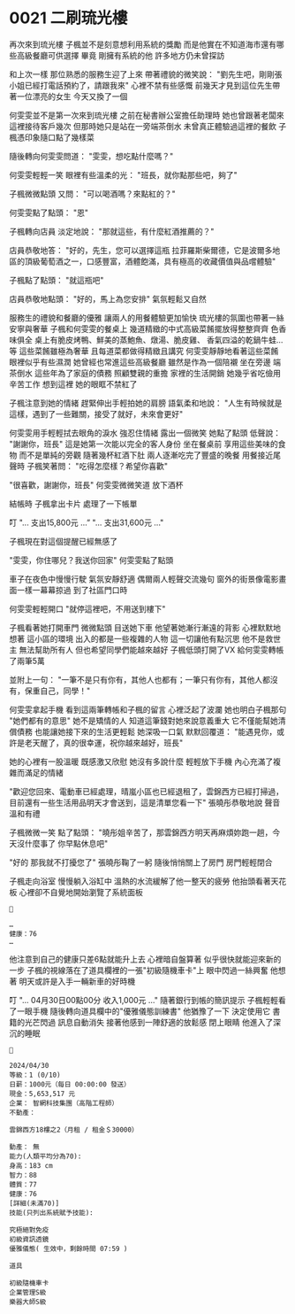 # 0021 二刷琉光樓

再次來到琉光樓
子楓並不是刻意想利用系統的獎勵
而是他實在不知道海市還有哪些高級餐廳可供選擇
畢竟
剛擁有系統的他
許多地方仍未曾探訪

和上次一樣
那位熟悉的服務生迎了上來
帶著禮貌的微笑說：
"劉先生吧，剛剛張小姐已經打電話預約了，請跟我來"
心裡不禁有些感慨
前幾天才見到這位先生帶著一位漂亮的女生
今天又換了一個

何雯雯並不是第一次來到琉光樓
之前在秘書辦公室擔任助理時
她也曾跟著老闆來這裡接待客戶幾次
但那時她只是站在一旁端茶倒水
未曾真正體驗過這裡的餐飲
子楓憑印象隨口點了幾樣菜

隨後轉向何雯雯問道：
"雯雯，想吃點什麼嗎？"

何雯雯輕輕一笑
眼裡有些溫柔的光：
"班長，就你點那些吧，夠了"

子楓微微點頭
又問：
"可以喝酒嗎？來點紅的？"

何雯雯點了點頭：
"恩"

子楓轉向店員
淡定地說：
"那就這些，有什麼紅酒推薦的？"

店員恭敬地答：
"好的，先生，您可以選擇這瓶 拉菲羅斯柴爾德，它是波爾多地區的頂級葡萄酒之一，口感豐富，酒體飽滿，具有極高的收藏價值與品嚐體驗"

子楓點了點頭：
"就這瓶吧"

店員恭敬地點頭：
"好的，馬上為您安排"
氣氛輕鬆又自然

服務生的禮貌和餐廳的優雅
讓兩人的用餐體驗更加愉快
琉光樓的氛圍也帶著一絲安寧與奢華
子楓和何雯雯的餐桌上
幾道精緻的中式高級菜餚擺放得整整齊齊
色香味俱全
桌上有脆皮烤鴨、鮮美的蒸鮑魚、燉湯、脆皮雞、
香氣四溢的乾鍋牛蛙…等
這些菜餚雖極為奢華
且每道菜都做得精緻且講究
何雯雯靜靜地看著這些菜餚
眼裡似乎有些濕潤
她曾經也常進這些高級餐廳
雖然是作為一個陪襯
坐在旁邊
端茶倒水
這些年為了家庭的債務
照顧雙親的重擔
家裡的生活開銷
她幾乎省吃儉用
辛苦工作
想到這裡
她的眼眶不禁紅了

子楓注意到她的情緒
趕緊伸出手輕拍她的肩膀
語氣柔和地說：
"人生有時候就是這樣，遇到了一些難關，接受了就好，未來會更好"

何雯雯用手輕輕拭去眼角的淚水
強忍住情緒
露出一個微笑
她點了點頭
低聲說：
"謝謝你，班長"
這是她第一次能以完全的客人身份
坐在餐桌前
享用這些美味的食物
而不是單純的旁觀
隨著幾杯紅酒下肚
兩人逐漸吃完了豐盛的晚餐
用餐接近尾聲時
子楓笑著問：
"吃得怎麼樣？希望你喜歡"

"很喜歡，謝謝你，班長"
何雯雯微微笑道
放下酒杯

結帳時
子楓拿出卡片
處理了一下帳單

叮
"... 支出15,800元 …”
"... 支出31,600元 ..."

子楓現在對這個提醒已經無感了

"雯雯，你住哪兒？我送你回家"
何雯雯點了點頭

車子在夜色中慢慢行駛
氣氛安靜舒適
偶爾兩人輕聲交流幾句
窗外的街景像電影畫面一樣一幕幕掠過
到了社區門口時

何雯雯輕輕開口
"就停這裡吧，不用送到樓下"

子楓看著她打開車門
微微點頭
目送她下車
他望著她漸行漸遠的背影
心裡默默地想著
這小區的環境
出入的都是一些複雜的人物
這一切讓他有點沉思
他不是救世主
無法幫助所有人
但也希望同學們能越來越好
子楓低頭打開了VX
給何雯雯轉帳了兩筆5萬

並附上一句：
"一筆不是只有你有，其他人也都有；一筆只有你有，其他人都沒有，保重自己，同學！"

何雯雯拿起手機
看到這兩筆轉帳和子楓的留言
心裡泛起了波瀾
她也明白子楓那句 "她們都有的意思"
她不是矯情的人
知道這筆錢對她來說意義重大
它不僅能幫她清償債務
也能讓她接下來的生活更輕鬆
她深吸一口氣
默默回覆道：
"能遇見你，或許是老天醒了，真的很幸運，祝你越來越好，班長"

她的心裡有一股溫暖
既感激又欣慰
她沒有多說什麼
輕輕放下手機
內心充滿了複雜而滿足的情緒

"歡迎您回來、電動車已經處理，晴嵐小區也已經退租了，雲錦西方已經打掃過，目前還有一些生活用品明天才會送到，這是清單您看一下"
張曉彤恭敬地說
聲音溫和有禮

子楓微微一笑
點了點頭：
"曉彤姐辛苦了，那雲錦西方明天再麻煩妳跑一趟，今天沒什麼事了
你早點休息吧"

"好的
那我就不打擾您了"
張曉彤鞠了一躬
隨後悄悄關上了房門
房門輕輕閉合

子楓走向浴室
慢慢躺入浴缸中
溫熱的水流緩解了他一整天的疲勞
他抬頭看著天花板
心裡卻不自覺地開始瀏覽了系統面板

```
📰

…
健康：76
…

```

他注意到自己的健康只差6點就能升上去
心裡暗自盤算著
似乎很快就能迎來新的一步
子楓的視線落在了道具欄裡的一張"初級隨機車卡"上
眼中閃過一絲興奮
他想著
明天或許是入手一輛新車的好時機

叮
"… 04月30日00點00分 收入1,000元 …"
隨著銀行到帳的簡訊提示
子楓輕輕看了一眼手機
隨後轉向道具欄中的"優雅儀態訓練書"
他猶豫了一下
決定使用它
書籍的光芒閃過
訊息自動消失
接著他感到一陣舒適的放鬆感
閉上眼睛
他進入了深沉的睡眠

```
📰

2024/04/30
等級：1 (0/10)
日薪：1000元（每日 00:00:00 發送）
現金：5,653,517 元
企業： 智網科技集團（高階工程師）
不動產：

雲錦西方18樓之2（月租 / 租金＄30000）

動產： 無
能力(人類平均分為70):
身高：183 cm
智力：88
體質：77
健康：76
[詳細(未滿70)]
技能(只列出系統賦予技能):

究極絕對免疫
初級資訊透鏡
優雅儀態( 生效中，剩餘時間 07:59 )

道具

初級隨機車卡
企業管理S級
樂器大師S級

```
